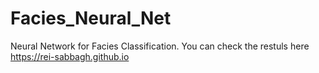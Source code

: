 # Facies_Neural_Net

Neural Network for Facies Classification. You can check the restuls here 
https://rei-sabbagh.github.io
